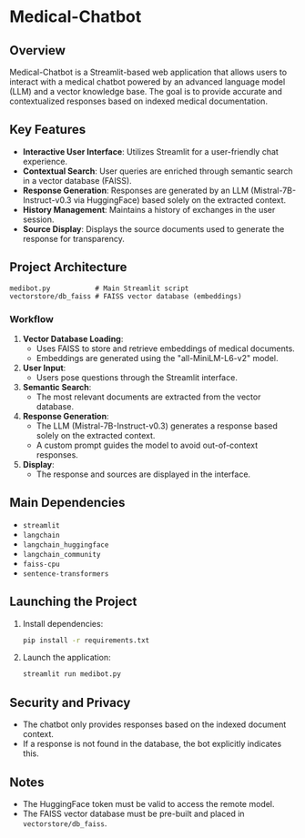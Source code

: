# Medical-Chatbot

## Overview

Medical-Chatbot is a Streamlit-based web application that allows users to interact with a medical chatbot powered by an advanced language model (LLM) and a vector knowledge base. The goal is to provide accurate and contextualized responses based on indexed medical documentation.

## Key Features

- **Interactive User Interface**: Utilizes Streamlit for a user-friendly chat experience.
- **Contextual Search**: User queries are enriched through semantic search in a vector database (FAISS).
- **Response Generation**: Responses are generated by an LLM (Mistral-7B-Instruct-v0.3 via HuggingFace) based solely on the extracted context.
- **History Management**: Maintains a history of exchanges in the user session.
- **Source Display**: Displays the source documents used to generate the response for transparency.

## Project Architecture

```
medibot.py           # Main Streamlit script
vectorstore/db_faiss # FAISS vector database (embeddings)
```

### Workflow

1. **Vector Database Loading**:
   - Uses FAISS to store and retrieve embeddings of medical documents.
   - Embeddings are generated using the "all-MiniLM-L6-v2" model.
2. **User Input**:
   - Users pose questions through the Streamlit interface.
3. **Semantic Search**:
   - The most relevant documents are extracted from the vector database.
4. **Response Generation**:
   - The LLM (Mistral-7B-Instruct-v0.3) generates a response based solely on the extracted context.
   - A custom prompt guides the model to avoid out-of-context responses.
5. **Display**:
   - The response and sources are displayed in the interface.

## Main Dependencies

- `streamlit`
- `langchain`
- `langchain_huggingface`
- `langchain_community`
- `faiss-cpu`
- `sentence-transformers`

## Launching the Project

1. Install dependencies:
   ```bash
   pip install -r requirements.txt
   ```
2. Launch the application:
   ```bash
   streamlit run medibot.py
   ```

## Security and Privacy
- The chatbot only provides responses based on the indexed document context.
- If a response is not found in the database, the bot explicitly indicates this.

## Notes
- The HuggingFace token must be valid to access the remote model.
- The FAISS vector database must be pre-built and placed in `vectorstore/db_faiss`. 
